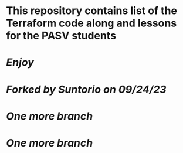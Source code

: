 # This repository contains list of the Terraform code along and lessons for the PASV students
# *Enjoy*
# *Forked by Suntorio on 09/24/23*
# _One more branch_
# _One more branch_
